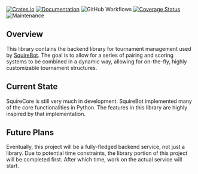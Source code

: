 [![Crates.io](https://img.shields.io/crates/v/squire_core.svg)](https://crates.io/crates/squire_core)
[![Documentation](https://docs.rs/squire_core/badge.svg)](https://docs.rs/squire_core/)
![GitHub Workflows](https://github.com/MonarchDevelopment/SquireCore/actions/workflows/ci.yml/badge.svg)
[![Coverage Status](https://codecov.io/gh/MonarchDevelopment/SquireCore/branch/main/graph/badge.svg)](https://codecov.io/gh/MonarchDevelopment/SquireCore)
![Maintenance](https://img.shields.io/badge/Maintenance-Actively%20Developed-brightgreen.svg)

## Overview
This library contains the backend library for tournament management used by [SquireBot](https://github.com/MonarchDevelopment/SquireBot).
The goal is to allow for a series of pairing and scoring systems to be
combined in a dynamic way, allowing for on-the-fly, highly customizable
tournament structures.

## Current State
SquireCore is still very much in development.
SquireBot implemented many of the core functionalities in Python.
The features in this library are highly inspired by that implementation.

## Future Plans
Eventually, this project will be a fully-fledged backend service, not
just a library.
Due to potential time constraints, the library portion of this project
will be completed first.
After which time, work on the actual service will start.
